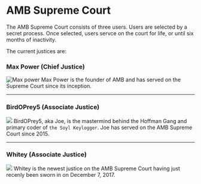 # AMB Supreme Court

The AMB Supreme Court consists of three users. Users are selected by a secret process. Once selected, users servce on the court for life, or until six months of inactivity.

The current justices are:

### Max Power (Chief Justice)
![](https://www.army.mil/e2/rv5_images/africanamericans/gorden.jpg "Max power") 
Max Power is the founder of AMB and has served on the Supreme Court since its inception.

-----------------------
### BirdOPrey5 (Associate Justice)
![](https://www.army.mil/e2/rv5_images/africanamericans/austin.jpg)
BirdOPrey5, aka Joe, is the mastermind behind the Hoffman Gang and primary coder of `the Soyl Keylogger`. Joe has served on the AMB Supreme Court since 2015.

-----------------------
### Whitey (Associate Justice)
![](https://www.army.mil/e2/rv5_images/africanamericans/anderson.jpg)
Whitey is the newest justice on the AMB Supreme Court having just recenly been sworn in on December 7, 2017. 



